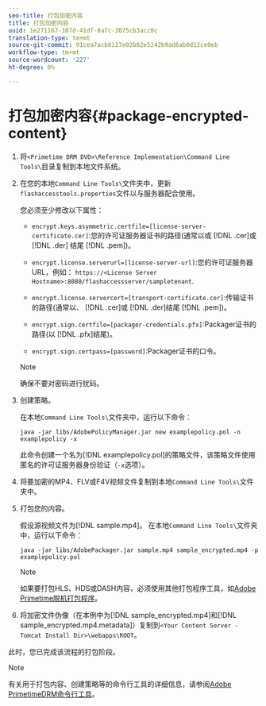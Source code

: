 ```yaml
---
seo-title: 打包加密内容
title: 打包加密内容
uuid: 1e271167-107d-41df-8a7c-3075cb3acc0c
translation-type: tm+mt
source-git-commit: 91cea7acb8127e02b82e5242b9ad6ab0d12ce0eb
workflow-type: tm+mt
source-wordcount: '227'
ht-degree: 0%

---
```



# 打包加密内容{#package-encrypted-content}

1. 将`<Primetime DRM DVD>\Reference Implementation\Command Line Tools\`目录复制到本地文件系统。
1. 在您的本地`Command Line Tools\`文件夹中，更新`flashaccesstools.properties`文件以与服务器配合使用。

   您必须至少修改以下属性：

   * `encrypt.keys.asymmetric.certfile=[license-server-certificate.cer]`:您的许可证服务器证书的路径(通常以或 [!DNL .cer]或 [!DNL .der] 结尾 [!DNL .pem])。

   * `encrypt.license.serverurl=[license-server-url]`:您的许可证服务器URL，例如：    `https://<License Server Hostname>:8080/flashaccessserver/sampletenant`.

   * `encrypt.license.servercert=[transport-certificate.cer]`:传输证书的路径(通常以、 [!DNL .cer]或 [!DNL .der]结尾 [!DNL .pem])。

   * `encrypt.sign.certfile=[packager-credentials.pfx]`:Packager证书的路径(以 [!DNL .pfx]结尾)。

   * `encrypt.sign.certpass=[password]`:Packager证书的口令。
   >[!NOTE]
   >
   >确保不要对密码进行扰码。

1. 创建策略。

   在本地`Command Line Tools\`文件夹中，运行以下命令：

   ```
   java -jar libs/AdobePolicyManager.jar new examplepolicy.pol -n examplepolicy -x
   ```

   此命令创建一个名为[!DNL examplepolicy.pol]的策略文件，该策略文件使用匿名的许可证服务器身份验证（`-x`选项）。
1. 将要加密的MP4、FLV或F4V视频文件复制到本地`Command Line Tools\`文件夹中。
1. 打包您的内容。

   假设源视频文件为[!DNL sample.mp4]。 在本地`Command Line Tools\`文件夹中，运行以下命令：

   ```
   java -jar libs/AdobePackager.jar sample.mp4 sample_encrypted.mp4 -p examplepolicy.pol
   ```

   >[!NOTE]
   >
   >如果要打包HLS、HDS或DASH内容，必须使用其他打包程序工具，如[Adobe Primetime脱机打包程序](https://helpx.adobe.com/content/dam/help/en/primetime/guides/offline_packager_getting_started.pdf)。

1. 将加密文件伪像（在本例中为[!DNL sample_encrypted.mp4]和[!DNL sample_encrypted.mp4.metadata]）复制到`<Your Content Server - Tomcat Install Dir>\webapps\ROOT`。

此时，您已完成该流程的打包阶段。

>[!NOTE]
>
>有关用于打包内容、创建策略等的命令行工具的详细信息，请参阅[Adobe PrimetimeDRM命令行工具](../drm-reference-implementations/command-line-tools/command-line-tools-overview.md)。
